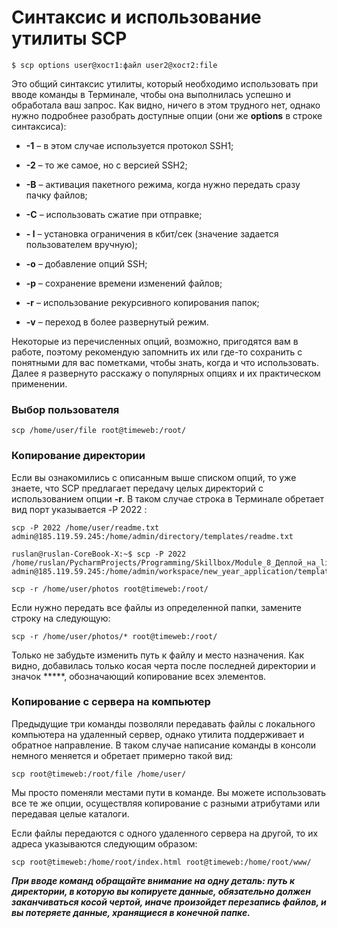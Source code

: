 # Синтаксис и использование утилиты SCP

```shell
$ scp options user@хост1:файл user2@хост2:file
```

Это общий синтаксис утилиты, который необходимо использовать при вводе команды в Терминале, чтобы она выполнилась успешно и обработала ваш запрос. Как видно, ничего в этом трудного нет, однако нужно подробнее разобрать доступные опции (они же **options** в строке синтаксиса):

- **-1** – в этом случае используется протокол SSH1;
    
- **-2** – то же самое, но с версией SSH2;
    
- **-B** – активация пакетного режима, когда нужно передать сразу пачку файлов;
    
- **-C** – использовать сжатие при отправке;
    
- **- l** – установка ограничения в кбит/сек (значение задается пользователем вручную);
    
- **-o** – добавление опций SSH;
    
- **-p** – сохранение времени изменений файлов;
    
- **-r** – использование рекурсивного копирования папок;
    
- **-v** – переход в более развернутый режим.
    

Некоторые из перечисленных опций, возможно, пригодятся вам в работе, поэтому рекомендую запомнить их или где-то сохранить с понятными для вас пометками, чтобы знать, когда и что использовать. Далее я развернуто расскажу о популярных опциях и их практическом применении.

### Выбор пользователя
```shell
scp /home/user/file root@timeweb:/root/
```

### Копирование директории

Если вы ознакомились с описанным выше списком опций, то уже знаете, что SCP предлагает передачу целых директорий с использованием опции **-r**. В таком случае строка в Терминале обретает вид порт указывается -P 2022 :
```shell
scp -P 2022 /home/user/readme.txt admin@185.119.59.245:/home/admin/directory/templates/readme.txt
```

```shell
ruslan@ruslan-CoreBook-X:~$ scp -P 2022  /home/ruslan/PycharmProjects/Programming/Skillbox/Module_8_Деплой_на_linux/new_year_application/templates/readme.txt admin@185.119.59.245:/home/admin/workspace/new_year_application/templates/readme.txt

```

```shell
scp -r /home/user/photos root@timeweb:/root/
```

Если нужно передать все файлы из определенной папки, замените строку на следующую:
```shell
scp -r /home/user/photos/* root@timeweb:/root/
```
Только не забудьте изменить путь к файлу и место назначения. Как видно, добавилась только косая черта после последней директории и значок *****, обозначающий копирование всех элементов.

### Копирование с сервера на компьютер

Предыдущие три команды позволяли передавать файлы с локального компьютера на удаленный сервер, однако утилита поддерживает и обратное направление. В таком случае написание команды в консоли немного меняется и обретает примерно такой вид:
```shell
scp root@timeweb:/root/file /home/user/
```

Мы просто поменяли местами пути в команде. Вы можете использовать все те же опции, осуществляя копирование с разными атрибутами или передавая целые каталоги.

Если файлы передаются с одного удаленного сервера на другой, то их адреса указываются следующим образом:
```shell
scp root@timeweb:/home/root/index.html root@timeweb:/home/root/www/
```
***При вводе команд обращайте внимание на одну деталь: путь к директории, в которую вы копируете данные, обязательно должен заканчиваться косой чертой, иначе произойдет перезапись файлов, и вы потеряете данные, хранящиеся в конечной папке.***

























